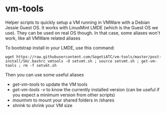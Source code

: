 # vm-tools
Helper scripts to quickly setup a VM running in VMWare with a Debian Jessie Guest OS. It works with LinuxMint LMDE (which is the Guest OS we use).
They can be used on real OS though. In that case, some aliases won't work, like all VMWare related aliases

To bootstrap install in your LMDE, use this command:

    wget https://raw.githubusercontent.com/SogetiATC/vm-tools/master/post-install/SH/.bashrc_vmtools -O setvmt.sh ; source setvmt.sh ; get-vm-tools ; rm -f setvmt.sh

Then you can use some useful aliases
+ *get-vm-tools* to update the VM tools
+ *get-vm-tools -v* to know the currently installed version (can be useful if you expect a minimum version from other scripts)
+ *mountvm* to mount your shared folders in /shares
+ *shrink* to shrink your VM size
